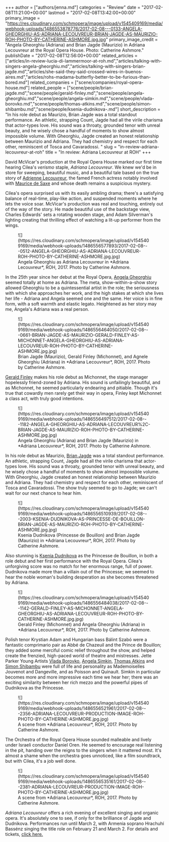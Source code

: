 +++
author = ["authors/jenna.md"]
categories = "Review"
date = "2017-02-08T11:21:00+00:00"
lastmod = "2017-02-08T13:42:00+00:00"
primary_image = "https://res.cloudinary.com/schmopera/image/upload/v1545409169/media/webhook-uploads/1486553878776/2017-02-08---0133-ANGELA-GHEORGHIU-AS-ADRIANA-LECOUVREUR-BRIAN-JAGDE-AS-MAURIZIO-ROH-PHOTO-BY-CATHERINE-ASHMORE.jpg.jpg"
primary_image_credit = "Angela Gheorghiu (Adriana) and Brian Jagde (Maurizio) in Adriana Lecouvreur at the Royal Opera House. Photo: Catherine Ashmore."
publishDate = "2017-02-08T12:56:00+00:00"
related_articles = ["articles/in-review-lucia-di-lammermoor-at-roh.md","articles/talking-with-singers-angela-gheorghiu.md","articles/talking-with-singers-brian-jagde.md","articles/she-said-they-said-crossed-wires-in-buenos-aires.md","articles/rohs-madama-butterfly-better-to-be-furious-than-bored.md"]
related_companies = ["scene/companies/royal-opera-house.md"]
related_people = ["scene/people/brian-jagde.md","scene/people/gerald-finley.md","scene/people/angela-gheorghiu.md","scene/people/angela-simkin.md","scene/people/vlada-borovko.md","scene/people/thomas-atkins.md","scene/people/simon-shibambu.md","scene/people/ksenia-dudnikova-.md"]
short_description = "In his role debut as Maurizio, Brian Jagde was a total standout performance. An athletic, strapping Count, Jagde had all the virile charisma that actor-types love. His sound was a throaty, grounded tenor with unreal beauty, and he wisely chose a handful of moments to show almost impossible volume. With Gheorghiu, Jagde created an honest relationship between Maurizio and Adriana. They had chemistry and respect for each other, reminiscent of Tosca and Cavaradossi. "
slug = "in-review-adriana-lecouvreur-at-roh"
title = "In review: Adriana Lecouvreur at ROH"
+++

David McVicar's production at the Royal Opera House marked our first time hearing Cilea's *verismo* staple, *Adriana Lecouvreur*. We knew we'd be in store for sweeping, beautiful music, and a beautiful tale based on the true story of [Adrienne Lecouvreur](https://en.wikipedia.org/wiki/Adrienne_Lecouvreur), the famed French actress notably involved with [Maurice de Saxe](https://en.wikipedia.org/wiki/Maurice,_comte_de_Saxe) and whose death remains a suspicious mystery.

Cilea's opera surprised us with its easily ambling drama; there's a satisfying balance of real-time, play-like action, and suspended moments where he lets the voice soar. McVicar's production was real and touching, entirely out of the way of the story. He made beautiful use of the backstage view, Charles Edwards' sets a rotating wooden stage, and Adam Silverman's lighting creating that thrilling effect of watching a lit-up performer from the wings.

<figure data-type="image">
![](https://res.cloudinary.com/schmopera/image/upload/v1545409169/media/webhook-uploads/1486556577893/2017-02-08---0512-ANGELA-GHEORGHIU-AS-ADRIANA-LECOUVREUR-ROH-PHOTO-BY-CATHERINE-ASHMORE.jpg.jpg)
<figcaption>Angela Gheorghiu as Adriana Lecouvreur in *Adriana Lecouvreur*, ROH, 2017. Photo by Catherine Ashmore.</figcaption>
</figure>

In the 25th year since her debut at the Royal Opera, [Angela Gheorghiu](/talking-with-singers-angela-gheorghiu/) seemed totally at home as Adriana. The meta, show-within-a-show story allowed Gheorghiu to be a quintessential artist in the role; the seriousness with which she approaches her work, and the high stakes at which she lives her life - Adriana and Angela seemed one and the same. Her voice is in fine form, with a soft warmth and elastic legato. Heightened as her story may me, Angela's Adriana was a real person.

<figure data-type="image">
![](https://res.cloudinary.com/schmopera/image/upload/v1545409169/media/webhook-uploads/1486556464050/2017-02-08---0661-BRIAN-JAGDE-AS-MAURIZIO-GERALD-FINLEY-AS-MICHONNET-ANGELA-GHEORGHIU-AS-ADRIANA-LECOUVREUR-ROH-PHOTO-BY-CATHERINE-ASHMORE.jpg.jpg)
<figcaption>Brian Jagde (Maurizio), Gerald Finley (Michonnet), and Agnele Gheorghiu (Adriana) in *Adriana Lecouvreur*, ROH, 2017. Photo by Catherine Ashmore.</figcaption>
</figure>

[Gerald Finley](/scene/people/gerald-finley/) makes his role debut as Michonnet, the stage manager hopelessly friend-zoned by Adriana. His sound is unfailingly beautiful, and as Michonnet, he seemed particularly endearing and pitiable. Though it's true that cowardly men rarely get their way in opera, Finley kept Michonnet a class act, with truly good intentions.

<figure data-type="image">
![](https://res.cloudinary.com/schmopera/image/upload/v1545409169/media/webhook-uploads/1486556497512/2017-02-08---1182-ANGELA-GHEORGHIU-AS-ADRIANA-LECOUVREUR%2C-BRIAN-JAGDE-AS-MAURIZIO-ROH-PHOTO-BY-CATHERINE-ASHMORE.jpg.jpg)
<figcaption>Angela Gheorghiu (Adriana) and Brian Jagde (Maurizio) in *Adriana Lecouvreur*, ROH, 2017. Photo by Catherine Ashmore.</figcaption>
</figure>

In his role debut as Maurizio, [Brian Jagde](/talking-with-singers-brian-jagde/) was a total standout performance. An athletic, strapping Count, Jagde had all the virile charisma that actor-types love. His sound was a throaty, grounded tenor with unreal beauty, and he wisely chose a handful of moments to show almost impossible volume. With Gheorghiu, Jagde created an honest relationship between Maurizio and Adriana. They had chemistry and respect for each other, reminiscent of Tosca and Cavaradossi. The show truly seemed to go to Jagde; we can't wait for our next chance to hear him.

<figure data-type="image">
![](https://res.cloudinary.com/schmopera/image/upload/v1545409169/media/webhook-uploads/1486556510939/2017-02-08---2003-KSENIA-DUDNIKOVA-AS-PRINCESSE-DE-BOUILLON-BRIAN-JAGDE-AS-MAURIZIO-ROH-PHOTO-BY-CATHERINE-ASHMORE.jpg.jpg)
<figcaption>Ksenia Dudnikova (Princesse de Bouillon) and Brian Jagde (Maurizio) in *Adriana Lecouvreur*, ROH, 2017. Photo by Catherine Ashmore.</figcaption>
</figure>

Also stunning is [Ksenia Dudnikova](/scene/people/ksenia-dudnikova/) as the Princesse de Bouillon, in both a role debut and her first performance with the Royal Opera. Cilea's unforgiving score was no match for her enormous range, full of power. Dudnikova made more than a villain out of the Princesse; we seemed to hear the noble woman's building desperation as she becomes threatened by Adriana. 

<figure data-type="image">
![](https://res.cloudinary.com/schmopera/image/upload/v1545409169/media/webhook-uploads/1486556484038/2017-02-08---1142-GERALD-FINLEY-AS-MICHONNET-ANGELA-GHEORGHIU-AS-ADRIANA-LECOUVREUR-ROH-PHOTO-BY-CATHERINE-ASHMORE.jpg.jpg)
<figcaption>Gerald Finley (Michonnet) and Angela Gheorghiu (Adriana) in *Adriana Lecouvreur*, ROH, 2017. Photo by Catherine Ashmore.</figcaption>
</figure>

Polish tenor Krystian Adam and Hungarian bass Bálint Szabó were a fantastic comprimario pair as Abbé de Chazeuil and the Prince de Bouillon; they added some merciful comic relief throughout the show, and helped create the frenzied, high-paced world of theatre and mistresses. Jette Parker Young Artists [Vlada Borovko](/scene/people/vlada-borovko/), [Angela Simkin](/scene/people/angela-simkin/), [Thomas Atkins](/scene/people/thomas-atkins/) and [Simon Shibambu](/scene/people/simon-shibambu/) were full of life and personality as Mademoiselles Jouvenot and Dangeville, and as Poisson and Quinault. Simkin in particular becomes more and more impressive each time we hear her; there was an exciting similarity between her rich mezzo and the powerful pipes of Dudnikova as the Princesse.

<figure data-type="image">
![](https://res.cloudinary.com/schmopera/image/upload/v1545409169/media/webhook-uploads/1486556521961/2017-02-08---2356-ADRIANA-LECOUVREUR-PRODUCTION-IMAGE-ROH-PHOTO-BY-CATHERINE-ASHMORE.jpg.jpg)
<figcaption>A scene from *Adriana Lecouvreur*, ROH, 2017. Photo by Catherine Ashmore.</figcaption>
</figure>

The Orchestra of the Royal Opera House sounded malleable and lively under Israeli conductor Daniel Oren. He seemed to encourage real listening in the pit, handing over the reigns to the singers when it mattered most. It's almost a shame when the orchestra goes unnoticed, like a film soundtrack, but with Cilea, it's a job well done.

<figure data-type="image">
![](https://res.cloudinary.com/schmopera/image/upload/v1545409169/media/webhook-uploads/1486556535161/2017-02-08---2381-ADRIANA-LECOUVREUR-PRODUCTION-IMAGE-ROH-PHOTO-BY-CATHERINE-ASHMORE.jpg.jpg)
<figcaption>A scene from *Adriana Lecouvreur*, ROH, 2017. Photo by Catherine Ashmore.</figcaption>
</figure>

*Adriana Lecouvreur* offers a rich evening of excellent singing and organic opera. It's absolutely one to see, if only for the brilliance of Jagde and Dudnikova. Performances run until March 2, with Armenia soprano Hrachuhí Bassénz singing the title role on February 21 and March 2. For details and tickets, [click here.](http://www.roh.org.uk/productions/adriana-lecouvreur-by-david-mcvicar)
